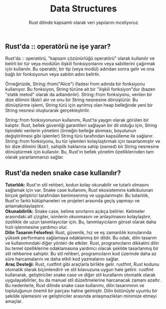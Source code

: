 <!DOCTYPE html>
<html lang="tr">
<head>
    
</head>
<body>
    <div class="container">
        <header>
            <h1>Data Structures</h1>
            <p>Rust dilinde kapsamlı olarak veri yapılarını inceliyoruz</p>
        </header>
        <section>
            <h2>Rust'da :: operatörü ne işe yarar?</h2>
            <p>Rust'da :: operatörü, "kapsam çözünürlüğü operatörü" olarak kullanılır ve belirli bir tür veya modülün ilişkili fonksiyonlarını veya sabitlerini çağırmak için kullanılır. Bu operatör, bir tip (veya modül) adından sonra gelir ve ona bağlı bir fonksiyonun veya sabitin adını belirtir.

Örneğinizde, String::from("Alice") ifadesi from adında bir fonksiyonu kullanıyor. Bu fonksiyon, String türüne ait bir "ilişkili fonksiyon"dur (bazen "statik metod" olarak da adlandırılır). String::from fonksiyonu, verilen bir dize dilimini (&str) alır ve onu bir String nesnesine dönüştürür. Bu dönüştürme işlemi, String türü için ayrılmış olan heap belleğinde yeni bir String nesnesi oluşturarak gerçekleştirilir.

String::from fonksiyonunun kullanımı, Rust'ta yaygın olarak görülen bir kalıptır. Rust, bellek güvenliği garantileri sağlayan bir dil olduğu için, String tipindeki verilerin yönetimi (örneğin belleğe alınması, boyutunun değiştirilmesi gibi işlemler) String türü tarafından kapsülleme ile sağlanır. String::from fonksiyonu, bu tür işlemleri kolaylaştırmak için tasarlanmıştır ve bir dize dilimini (&str), sahiplik haklarına sahip (owned) bir String nesnesine dönüştürmek için kullanılır. Bu, Rust'ın bellek yönetim özelliklerinden tam olarak yararlanmanızı sağlar.</p>
        </section>
        <section>
<h2>Rust'da neden snake case kullanılır?</h2>
<p><b>Tutarlılık:</b> Rust'ın stil rehberi, kodun kolay okunabilir ve tutarlı olmasını sağlamak için var. Snake case kullanımı, Rust ekosistemine katkıbulunan birçok geliştirici tarafından benimsenmiş ve uygulanmıştır. Bu tutarlılık, Rust'ın farklı kütüphaneleri ve projeleri arasında geçiş yapmayı ve anlamakolaylaştırır.           
<br>
<b>Okunabilirlik:</b> Snake case, kelime sınırlarını açıkça belirler. Kelimeler arasındaki alt çizgiler, isimlerin okunmasını ve anlaşılmasını kolaylaştırır, özellikle de uzun tanımlayıcılar için. Bu, tanımlayıcıların görsel olarak daha hızlı işlenmesine yardımcı olur.
<br>
<b>Dilin Tasarım Felsefesi:</b> Rust, güvenlik, hız ve eş zamanlılık konularında yüksek performans sağlamaya odaklanmış bir dildir. Bu odak, dilin tasarım ve kullanımındaki diğer yönleri de etkiler. Rust, programcıların dikkatini dilin bu temel özelliklerine odaklamasına yardımcı olacak şekilde tasarlanmış bir stil rehberine sahiptir. Bu stil rehberi, programcıların kod üzerinde daha az süre harcamalarını ve daha etkili kod yazmalarını sağlar.
<br>
<b>Araç Desteği:</b> Rust, rustfmt gibi araçlarla birlikte gelir. rustfmt, Rust kodunu otomatik olarak biçimlendirir ve stil kılavuzuna uygun hale getirir. rustfmt kullanarak, geliştiriciler snake case ve diğer stil kurallarını otomatik olarak uygulayabilirler, bu da manuel stil düzeltmelerine harcanacak zamanı azaltır.
Bu nedenlerle, Rust dilinde snake case kullanımı, dilin tasarımının ve topluluğunun önemli bir parçası haline gelmiştir. Dilin bütünüyle uyumlu bir şekilde işlemesini ve geliştiriciler arasında anlaşmazlıkları minimize etmeyi amaçlar.</p>
        </section>
    </div>
</body>
</html>
